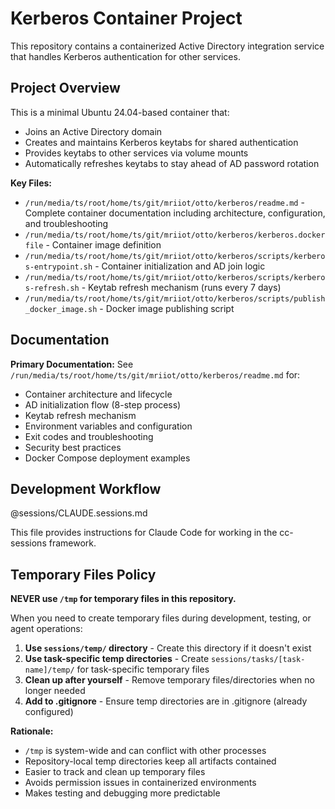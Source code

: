# Kerberos Container Project

This repository contains a containerized Active Directory integration service that handles Kerberos authentication for other services.

## Project Overview

This is a minimal Ubuntu 24.04-based container that:
- Joins an Active Directory domain
- Creates and maintains Kerberos keytabs for shared authentication
- Provides keytabs to other services via volume mounts
- Automatically refreshes keytabs to stay ahead of AD password rotation

**Key Files:**
- `/run/media/ts/root/home/ts/git/mriiot/otto/kerberos/readme.md` - Complete container documentation including architecture, configuration, and troubleshooting
- `/run/media/ts/root/home/ts/git/mriiot/otto/kerberos/kerberos.dockerfile` - Container image definition
- `/run/media/ts/root/home/ts/git/mriiot/otto/kerberos/scripts/kerberos-entrypoint.sh` - Container initialization and AD join logic
- `/run/media/ts/root/home/ts/git/mriiot/otto/kerberos/scripts/kerberos-refresh.sh` - Keytab refresh mechanism (runs every 7 days)
- `/run/media/ts/root/home/ts/git/mriiot/otto/kerberos/scripts/publish_docker_image.sh` - Docker image publishing script

## Documentation

**Primary Documentation:** See `/run/media/ts/root/home/ts/git/mriiot/otto/kerberos/readme.md` for:
- Container architecture and lifecycle
- AD initialization flow (8-step process)
- Keytab refresh mechanism
- Environment variables and configuration
- Exit codes and troubleshooting
- Security best practices
- Docker Compose deployment examples

## Development Workflow

@sessions/CLAUDE.sessions.md

This file provides instructions for Claude Code for working in the cc-sessions framework.

## Temporary Files Policy

**NEVER use `/tmp` for temporary files in this repository.**

When you need to create temporary files during development, testing, or agent operations:

1. **Use `sessions/temp/` directory** - Create this directory if it doesn't exist
2. **Use task-specific temp directories** - Create `sessions/tasks/[task-name]/temp/` for task-specific temporary files
3. **Clean up after yourself** - Remove temporary files/directories when no longer needed
4. **Add to .gitignore** - Ensure temp directories are in .gitignore (already configured)

**Rationale:**
- `/tmp` is system-wide and can conflict with other processes
- Repository-local temp directories keep all artifacts contained
- Easier to track and clean up temporary files
- Avoids permission issues in containerized environments
- Makes testing and debugging more predictable
